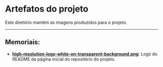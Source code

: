 # Artefatos do projeto

Este diretório mantém as imagens produzidos para o projeto. 

---

## Memoriais:
* [**high-resolution-logo-white-on-transparent-background.png**](https://github.com/ICEI-PUC-Minas-PPLES-TI/plf-es-2023-1-tcci-0393100-dev-plataformaapoioavaliacoesprojetos/blob/master/Artefatos/Imagens/high-resolution-logo-white-on-transparent-background.png): Logo do README da página inicial do repositório do projeto.

